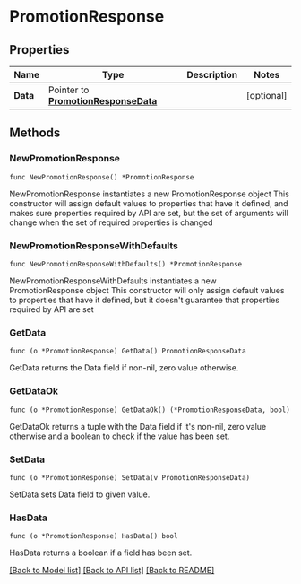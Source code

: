 # PromotionResponse

## Properties

Name | Type | Description | Notes
------------ | ------------- | ------------- | -------------
**Data** | Pointer to [**PromotionResponseData**](PromotionResponseData.md) |  | [optional] 

## Methods

### NewPromotionResponse

`func NewPromotionResponse() *PromotionResponse`

NewPromotionResponse instantiates a new PromotionResponse object
This constructor will assign default values to properties that have it defined,
and makes sure properties required by API are set, but the set of arguments
will change when the set of required properties is changed

### NewPromotionResponseWithDefaults

`func NewPromotionResponseWithDefaults() *PromotionResponse`

NewPromotionResponseWithDefaults instantiates a new PromotionResponse object
This constructor will only assign default values to properties that have it defined,
but it doesn't guarantee that properties required by API are set

### GetData

`func (o *PromotionResponse) GetData() PromotionResponseData`

GetData returns the Data field if non-nil, zero value otherwise.

### GetDataOk

`func (o *PromotionResponse) GetDataOk() (*PromotionResponseData, bool)`

GetDataOk returns a tuple with the Data field if it's non-nil, zero value otherwise
and a boolean to check if the value has been set.

### SetData

`func (o *PromotionResponse) SetData(v PromotionResponseData)`

SetData sets Data field to given value.

### HasData

`func (o *PromotionResponse) HasData() bool`

HasData returns a boolean if a field has been set.


[[Back to Model list]](../README.md#documentation-for-models) [[Back to API list]](../README.md#documentation-for-api-endpoints) [[Back to README]](../README.md)


